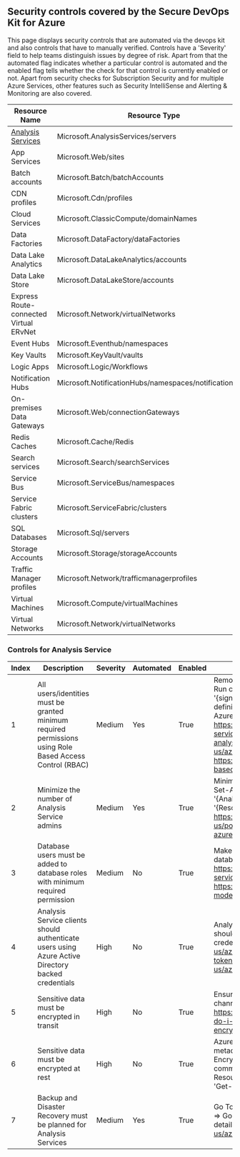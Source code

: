 ## Security controls covered by the Secure DevOps Kit for Azure 

This page displays security controls that are automated via the devops kit and also controls that have to manually verified. Controls have a 'Severity' field to help teams distinguish issues by degree of risk. Apart from that the automated flag indicates whether a particular control is automated and the enabled flag tells whether the check for that control is currently enabled or not. Apart from security checks for Subscription Security and for multiple Azure Services, other features such as Security IntelliSense and Alerting & Monitoring are also covered. 

| Resource Name |Resource Type|
|-------|---------- |
|<a href=#go>Analysis Services<a> |Microsoft.AnalysisServices/servers|
|App Services|Microsoft.Web/sites|
|Batch accounts |Microsoft.Batch/batchAccounts|
|CDN profiles |Microsoft.Cdn/profiles|
|Cloud Services|Microsoft.ClassicCompute/domainNames|
|Data Factories |Microsoft.DataFactory/dataFactories|
|Data Lake Analytics|Microsoft.DataLakeAnalytics/accounts|
|Data Lake Store|Microsoft.DataLakeStore/accounts|
|Express Route-connected Virtual ERvNet |Microsoft.Network/virtualNetworks|
|Event Hubs|Microsoft.Eventhub/namespaces|
|Key Vaults|Microsoft.KeyVault/vaults|
|Logic Apps|Microsoft.Logic/Workflows|
|Notification Hubs|Microsoft.NotificationHubs/namespaces/notificationHubs|
|On-premises Data Gateways |Microsoft.Web/connectionGateways|
|Redis Caches |Microsoft.Cache/Redis|
|Search services|Microsoft.Search/searchServices|
|Service Bus |Microsoft.ServiceBus/namespaces|
|Service Fabric clusters |Microsoft.ServiceFabric/clusters|
|SQL Databases|Microsoft.Sql/servers|
|Storage Accounts|Microsoft.Storage/storageAccounts|
|Traffic Manager profiles |Microsoft.Network/trafficmanagerprofiles|
|Virtual Machines|Microsoft.Compute/virtualMachines|
| Virtual Networks|Microsoft.Network/virtualNetworks|

<h3 id=go> Controls for Analysis Service</h3>

|Index|Description	|Severity|Automated|Enabled|Recommendation|
|----|------|--------|------|-----|----|
|1|All users/identities must be granted minimum required permissions using Role Based Access Control (RBAC)	|Medium|Yes|True|Remove any excessive privileges granted on the Analysis Service. Run command Remove-AzureRmRoleAssignment -SignInName '{signInName}' -Scope '{scope}' -RoleDefinitionName '{role definition name}'. Run 'Get-Help Remove-AzureRmRoleAssignment -full' for more help. Refer: https://docs.microsoft.com/en-us/sql/analysis-services/multidimensional-models/roles-and-permissions-analysis-services, https://docs.microsoft.com/en-us/azure/analysis-services/analysis-services-manage-users, https://docs.microsoft.com/en-us/azure/active-directory/role-based-access-control-manage-access-powershell|
|2|Minimize the number of Analysis Service admins	|Medium|Yes|True|Minimize the number of Analysis Service admins. Run command Set-AzureRmAnalysisServicesServer -Name '{AnalysisServicesServerName}' -ResourceGroupName '{ResourceGroupName}' -Administrator '{Administrator}'. Refer: https://docs.microsoft.com/en-us/powershell/module/azurerm.analysisservices/set-azurermanalysisservicesserver?view=azurermps-3.8.0|
|3|Database users must be added to database roles with minimum required permission	|Medium|No|True|Make sure that users are granted the least required privileges to databases and tabular models. Refer: https://docs.microsoft.com/en-us/azure/analysis-services/analysis-services-manage-users, https://docs.microsoft.com/en-us/sql/analysis-services/tabular-models/create-and-manage-roles-ssas-tabular|
|4|Analysis Service clients should authenticate users using Azure Active Directory backed credentials|High|No|True|Analysis Services clients such as 'Power BI', 'Excel' or any BI Tools should authenticate users using Azure Active Directory backed credentials. Refer: (Power BI) https://docs.microsoft.com/en-us/azure/power-bi-embedded/power-bi-embedded-app-token-flow and (Excel) https://docs.microsoft.com/en-us/azure/analysis-services/analysis-services-connect-excel|
|5|Sensitive data must be encrypted in transit|High|No|True|Ensure that sensitive data is transmitted only on an encrypted channel through out the Analysis Service. Refer: https://blogs.msdn.microsoft.com/jason_howell/2013/02/26/how-do-i-ensure-analysis-services-client-tcp-connectivity-is-encrypted/|
|6|Sensitive data must be encrypted at rest	|High|No|True|Azure Analysis Service utilizes Blob Storage to persist storage and metadata for Analysis Services databases. Azure Blob Server Side Encryption (SSE) must be turned on for the Blob container. Run command 'Set-AzureRmStorageAccount -Name '<StorageAccountName>' -ResourceGroupName '<RGName>' -EnableEncryptionService 'Blob''. Run 'Get-Help Set-AzureRmStorageAccount -full' for more help.|
|7|Backup and Disaster Recovery must be planned for Analysis Services|Medium|Yes|True|Go To Azure Portal => Analysis Services => Select Analysis Service => Go To Settings => Select Backups => Select Storage account details and enable backups, Refer: https://docs.microsoft.com/en-us/azure/analysis-services/analysis-services-backup|
